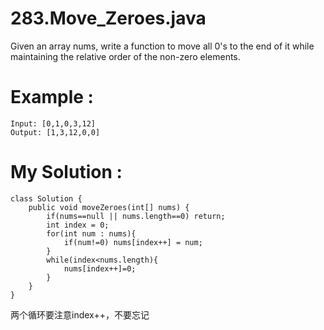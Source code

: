# 283.Move_Zeroes.java
Given an array nums, write a function to move all 0's to the end of it while maintaining the relative order of the non-zero elements.


# Example :
```
Input: [0,1,0,3,12]
Output: [1,3,12,0,0]

```



# My Solution :
```
class Solution {
    public void moveZeroes(int[] nums) {
        if(nums==null || nums.length==0) return;
        int index = 0;
        for(int num : nums){
            if(num!=0) nums[index++] = num;
        }
        while(index<nums.length){
            nums[index++]=0;
        }
    }
}

```
两个循环要注意index++，不要忘记